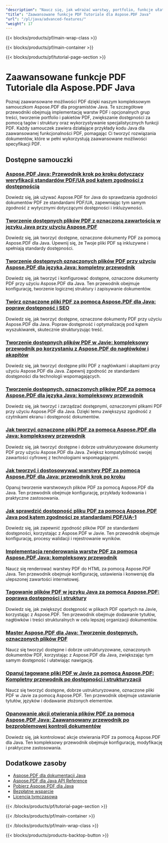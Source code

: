 ```yaml
---
"description": "Naucz się, jak wdrażać warstwy, portfolio, funkcje ułatwień dostępu i zaawansowane funkcje plików PDF dzięki tym samouczkom języka Java dotyczącym programu Aspose.PDF."
"title": "Zaawansowane funkcje PDF Tutoriale dla Aspose.PDF Java"
"url": "/pl/java/advanced-features/"
"weight": 17
---
```


{{< blocks/products/pf/main-wrap-class >}}

{{< blocks/products/pf/main-container >}}

{{< blocks/products/pf/tutorial-page-section >}}
# Zaawansowane funkcje PDF Tutoriale dla Aspose.PDF Java

Poznaj zaawansowane możliwości PDF dzięki naszym kompleksowym samouczkom Aspose.PDF dla programistów Java. Te szczegółowe przewodniki obejmują implementację warstw PDF i opcjonalnych grup treści, tworzenie portfolio i pakietów PDF, zwiększanie dostępności za pomocą tagów i struktury oraz wykorzystywanie specjalistycznych funkcji PDF. Każdy samouczek zawiera działające przykłady kodu Java dla zaawansowanej funkcjonalności PDF, pomagając Ci tworzyć rozwiązania dokumentów, które w pełni wykorzystują zaawansowane możliwości specyfikacji PDF.

## Dostępne samouczki

### [Aspose.PDF Java: Przewodnik krok po kroku dotyczący weryfikacji standardów PDF/UA pod kątem zgodności z dostępnością](./validate-pdf-ua-aspose-java-guide/)
Dowiedz się, jak używać Aspose.PDF for Java do sprawdzania zgodności dokumentów PDF ze standardami PDF/UA, zapewniając tym samym zgodność z wytycznymi dotyczącymi dostępności i inkluzywności.

### [Tworzenie dostępnych plików PDF z oznaczoną zawartością w języku Java przy użyciu Aspose.PDF](./create-accessible-pdfs-tagged-content-java-aspose-pdf/)
Dowiedz się, jak tworzyć dostępne, oznaczone dokumenty PDF za pomocą Aspose.PDF dla Java. Upewnij się, że Twoje pliki PDF są inkluzywne i spełniają standardy dostępności.

### [Tworzenie dostępnych oznaczonych plików PDF przy użyciu Aspose.PDF dla języka Java: kompletny przewodnik](./aspose-pdf-java-create-tagged-pdfs/)
Dowiedz się, jak tworzyć i konfigurować dostępne, oznaczone dokumenty PDF przy użyciu Aspose.PDF dla Java. Ten przewodnik obejmuje konfigurację, tworzenie logicznej struktury i zapisywanie dokumentów.

### [Twórz oznaczone pliki PDF za pomocą Aspose.PDF dla Java: popraw dostępność i SEO](./create-tagged-pdf-aspose-java/)
Dowiedz się, jak tworzyć dostępne, oznaczone dokumenty PDF przy użyciu Aspose.PDF dla Java. Popraw dostępność i optymalizację pod kątem wyszukiwarek, skutecznie strukturyzując treść.

### [Tworzenie dostępnych plików PDF w Javie: kompleksowy przewodnik po korzystaniu z Aspose.PDF do nagłówków i akapitów](./accessible-pdfs-aspose-pdf-java/)
Dowiedz się, jak tworzyć dostępne pliki PDF z nagłówkami i akapitami przy użyciu Aspose.PDF dla Java. Zapewnij zgodność ze standardami dostępności dla technologii wspomagających.

### [Tworzenie dostępnych, oznaczonych plików PDF za pomocą Aspose.PDF dla języka Java: kompleksowy przewodnik](./aspose-pdf-java-tagged-pdfs-creation/)
Dowiedz się, jak tworzyć i zarządzać dostępnymi, oznaczonymi plikami PDF przy użyciu Aspose.PDF dla Java. Dzięki temu zwiększysz zgodność z czytnikami ekranu i dostępność dokumentów.

### [Jak tworzyć oznaczone pliki PDF za pomocą Aspose.PDF dla Java: kompleksowy przewodnik](./create-tagged-pdfs-aspose-pdf-java/)
Dowiedz się, jak tworzyć dostępne i dobrze ustrukturyzowane dokumenty PDF przy użyciu Aspose.PDF dla Java. Zwiększ kompatybilność swojej zawartości cyfrowej z technologiami wspomagającymi.

### [Jak tworzyć i dostosowywać warstwy PDF za pomocą Aspose.PDF dla Java: przewodnik krok po kroku](./create-pdf-layers-aspose-java/)
Opanuj tworzenie warstwowych plików PDF za pomocą Aspose.PDF dla Java. Ten przewodnik obejmuje konfigurację, przykłady kodowania i praktyczne zastosowania.

### [Jak sprawdzić dostępność pliku PDF za pomocą Aspose.PDF Java pod kątem zgodności ze standardami PDF/UA-1](./validate-pdf-accessibility-aspose-java/)
Dowiedz się, jak zapewnić zgodność plików PDF ze standardami dostępności, korzystając z Aspose.PDF w Javie. Ten przewodnik obejmuje konfigurację, procesy walidacji i rejestrowanie wyników.

### [Implementacja renderowania warstw PDF za pomocą Aspose.PDF Java: kompleksowy przewodnik](./aspose-pdf-java-layer-rendering-guide/)
Naucz się renderować warstwy PDF do HTML za pomocą Aspose.PDF Java. Ten przewodnik obejmuje konfigurację, ustawienia i konwersję dla ulepszonej zawartości internetowej.

### [Tagowanie plików PDF w języku Java za pomocą Aspose.PDF: poprawa dostępności i struktury](./java-pdf-tagging-aspose-pdf-enhancement/)
Dowiedz się, jak zwiększyć dostępność w plikach PDF opartych na Javie, korzystając z Aspose.PDF. Ten przewodnik obejmuje dodawanie tytułów, nagłówków i treści strukturalnych w celu lepszej organizacji dokumentów.

### [Master Aspose.PDF dla Java: Tworzenie dostępnych, oznaczonych plików PDF](./master-aspose-pdf-java-tagged-pdfs/)
Naucz się tworzyć dostępne i dobrze ustrukturyzowane, oznaczonych dokumentów PDF, korzystając z Aspose.PDF dla Java, zwiększając tym samym dostępność i ułatwiając nawigację.

### [Opanuj tagowane pliki PDF w Javie za pomocą Aspose.PDF: Kompletny przewodnik po dostępności i strukturyzacji](./master-tagged-pdfs-java-aspose-pdf-guide/)
Naucz się tworzyć dostępne, dobrze ustrukturyzowane, oznaczone pliki PDF w Javie za pomocą Aspose.PDF. Ten przewodnik obejmuje ustawianie tytułów, języków i dodawanie złożonych elementów.

### [Opanowanie akcji otwierania plików PDF za pomocą Aspose.PDF Java: Zaawansowany przewodnik po bezproblemowej kontroli dokumentów](./mastering-pdf-open-actions-aspose-pdf-java/)
Dowiedz się, jak kontrolować akcje otwierania PDF za pomocą Aspose.PDF dla Java. Ten kompleksowy przewodnik obejmuje konfigurację, modyfikację i praktyczne zastosowania.

## Dodatkowe zasoby

- [Aspose.PDF dla dokumentacji Java](https://docs.aspose.com/pdf/java/)
- [Aspose.PDF dla Java API Reference](https://reference.aspose.com/pdf/java/)
- [Pobierz Aspose.PDF dla Java](https://releases.aspose.com/pdf/java/)
- [Bezpłatne wsparcie](https://forum.aspose.com/)
- [Licencja tymczasowa](https://purchase.aspose.com/temporary-license/)

{{< /blocks/products/pf/tutorial-page-section >}}

{{< /blocks/products/pf/main-container >}}

{{< /blocks/products/pf/main-wrap-class >}}

{{< blocks/products/products-backtop-button >}}
